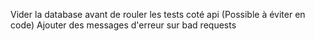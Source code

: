 Vider la database avant de rouler les tests coté api (Possible à éviter en code)
Ajouter des messages d'erreur sur bad requests
